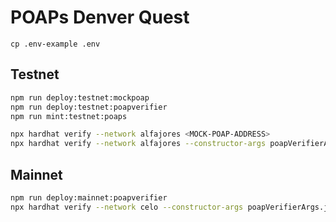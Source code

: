 # POAPs Denver Quest


`cp .env-example .env`

## Testnet
```bash
npm run deploy:testnet:mockpoap
npm run deploy:testnet:poapverifier
npm run mint:testnet:poaps
```

```bash
npx hardhat verify --network alfajores <MOCK-POAP-ADDRESS>
npx hardhat verify --network alfajores --constructor-args poapVerifierArgs.js <POAP-VERIFIER-ADDRESS>
```

## Mainnet
```bash
npm run deploy:mainnet:poapverifier
npx hardhat verify --network celo --constructor-args poapVerifierArgs.js <POAP-VERIFIER-ADDRESS>
```